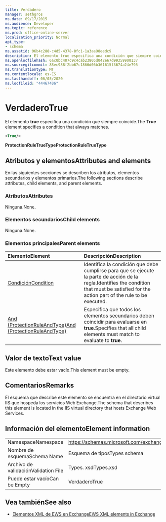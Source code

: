 ```yaml
---
title: Verdadero
manager: sethgros
ms.date: 09/17/2015
ms.audience: Developer
ms.topic: reference
ms.prod: office-online-server
localization_priority: Normal
api_type:
- schema
ms.assetid: 96b4c288-c4d5-4378-8fc1-1a3ae98eedc9
description: El elemento true especifica una condición que siempre coincide.
ms.openlocfilehash: 6ac0bc407c9c4cab23805d042e67d99359900137
ms.sourcegitcommit: 88ec988f2bb67c1866d06b361615f3674a24e795
ms.translationtype: MT
ms.contentlocale: es-ES
ms.lasthandoff: 06/03/2020
ms.locfileid: "44467406"
---
```

# <a name="true"></a><span data-ttu-id="04f50-103">Verdadero</span><span class="sxs-lookup"><span data-stu-id="04f50-103">True</span></span>

<span data-ttu-id="04f50-104">El elemento **true** especifica una condición que siempre coincide.</span><span class="sxs-lookup"><span data-stu-id="04f50-104">The **True** element specifies a condition that always matches.</span></span> 
  
```xml
<True/>
```

<span data-ttu-id="04f50-105">**ProtectionRuleTrueType**</span><span class="sxs-lookup"><span data-stu-id="04f50-105">**ProtectionRuleTrueType**</span></span>

## <a name="attributes-and-elements"></a><span data-ttu-id="04f50-106">Atributos y elementos</span><span class="sxs-lookup"><span data-stu-id="04f50-106">Attributes and elements</span></span>

<span data-ttu-id="04f50-107">En las siguientes secciones se describen los atributos, elementos secundarios y elementos primarios.</span><span class="sxs-lookup"><span data-stu-id="04f50-107">The following sections describe attributes, child elements, and parent elements.</span></span>
  
### <a name="attributes"></a><span data-ttu-id="04f50-108">Atributos</span><span class="sxs-lookup"><span data-stu-id="04f50-108">Attributes</span></span>

<span data-ttu-id="04f50-109">Ninguna.</span><span class="sxs-lookup"><span data-stu-id="04f50-109">None.</span></span>
  
### <a name="child-elements"></a><span data-ttu-id="04f50-110">Elementos secundarios</span><span class="sxs-lookup"><span data-stu-id="04f50-110">Child elements</span></span>

<span data-ttu-id="04f50-111">Ninguna.</span><span class="sxs-lookup"><span data-stu-id="04f50-111">None.</span></span>
  
### <a name="parent-elements"></a><span data-ttu-id="04f50-112">Elementos principales</span><span class="sxs-lookup"><span data-stu-id="04f50-112">Parent elements</span></span>

|<span data-ttu-id="04f50-113">**Elemento**</span><span class="sxs-lookup"><span data-stu-id="04f50-113">**Element**</span></span>|<span data-ttu-id="04f50-114">**Descripción**</span><span class="sxs-lookup"><span data-stu-id="04f50-114">**Description**</span></span>|
|:-----|:-----|
|[<span data-ttu-id="04f50-115">Condición</span><span class="sxs-lookup"><span data-stu-id="04f50-115">Condition</span></span>](condition.md) <br/> |<span data-ttu-id="04f50-116">Identifica la condición que debe cumplirse para que se ejecute la parte de acción de la regla.</span><span class="sxs-lookup"><span data-stu-id="04f50-116">Identifies the condition that must be satisfied for the action part of the rule to be executed.</span></span>  <br/> |
|[<span data-ttu-id="04f50-117">And (ProtectionRuleAndType)</span><span class="sxs-lookup"><span data-stu-id="04f50-117">And (ProtectionRuleAndType)</span></span>](and-protectionruleandtype.md) <br/> |<span data-ttu-id="04f50-118">Especifica que todos los elementos secundarios deben coincidir para evaluarse en **true**.</span><span class="sxs-lookup"><span data-stu-id="04f50-118">Specifies that all child elements must match to evaluate to **true**.</span></span>  <br/> |
   
## <a name="text-value"></a><span data-ttu-id="04f50-119">Valor de texto</span><span class="sxs-lookup"><span data-stu-id="04f50-119">Text value</span></span>

<span data-ttu-id="04f50-120">Este elemento debe estar vacío.</span><span class="sxs-lookup"><span data-stu-id="04f50-120">This element must be empty.</span></span>
  
## <a name="remarks"></a><span data-ttu-id="04f50-121">Comentarios</span><span class="sxs-lookup"><span data-stu-id="04f50-121">Remarks</span></span>

<span data-ttu-id="04f50-122">El esquema que describe este elemento se encuentra en el directorio virtual IIS que hospeda los servicios Web Exchange.</span><span class="sxs-lookup"><span data-stu-id="04f50-122">The schema that describes this element is located in the IIS virtual directory that hosts Exchange Web Services.</span></span>
  
## <a name="element-information"></a><span data-ttu-id="04f50-123">Información del elemento</span><span class="sxs-lookup"><span data-stu-id="04f50-123">Element information</span></span>

|||
|:-----|:-----|
|<span data-ttu-id="04f50-124">Namespace</span><span class="sxs-lookup"><span data-stu-id="04f50-124">Namespace</span></span>  <br/> |https://schemas.microsoft.com/exchange/services/2006/types  <br/> |
|<span data-ttu-id="04f50-125">Nombre de esquema</span><span class="sxs-lookup"><span data-stu-id="04f50-125">Schema Name</span></span>  <br/> |<span data-ttu-id="04f50-126">Esquema de tipos</span><span class="sxs-lookup"><span data-stu-id="04f50-126">Types schema</span></span>  <br/> |
|<span data-ttu-id="04f50-127">Archivo de validación</span><span class="sxs-lookup"><span data-stu-id="04f50-127">Validation File</span></span>  <br/> |<span data-ttu-id="04f50-128">Types. xsd</span><span class="sxs-lookup"><span data-stu-id="04f50-128">Types.xsd</span></span>  <br/> |
|<span data-ttu-id="04f50-129">Puede estar vacío</span><span class="sxs-lookup"><span data-stu-id="04f50-129">Can be Empty</span></span>  <br/> |<span data-ttu-id="04f50-130">Verdadero</span><span class="sxs-lookup"><span data-stu-id="04f50-130">True</span></span>  <br/> |
   
## <a name="see-also"></a><span data-ttu-id="04f50-131">Vea también</span><span class="sxs-lookup"><span data-stu-id="04f50-131">See also</span></span>

- [<span data-ttu-id="04f50-132">Elementos XML de EWS en Exchange</span><span class="sxs-lookup"><span data-stu-id="04f50-132">EWS XML elements in Exchange</span></span>](ews-xml-elements-in-exchange.md)

